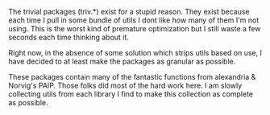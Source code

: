 The trivial packages (triv.*) exist for a stupid reason. They exist because each time I pull in some bundle of utils I dont like how many of them I'm not using. This is the worst kind of premature optimization but I still waste a few seconds each time thinking about it. 

Right now, in the absence of some solution which strips utils based on use, I have decided to at least make the packages as granular as possible.

These packages contain many of the fantastic functions from alexandria & Norvig's PAIP. Those folks did most of the hard work here.
I am slowly collecting utils from each library I find to make this collection as complete as possible.
